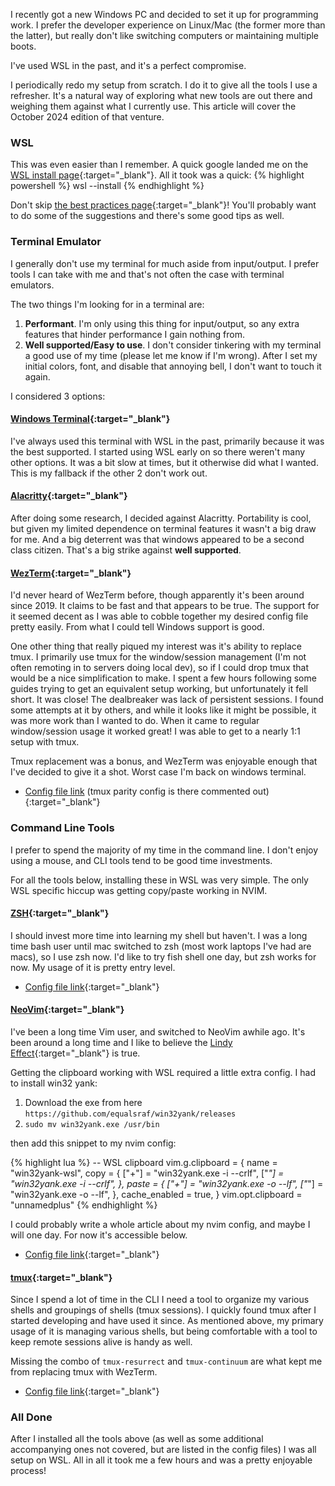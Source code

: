I recently got a new Windows PC and decided to set it up for programming work.
I prefer the developer experience on Linux/Mac (the former more than the
latter), but really don't like switching computers or maintaining multiple
boots.

I've used WSL in the past, and it's a perfect compromise.

I periodically redo my setup from scratch. I do it to give all the tools I use
a refresher. It's a natural way of exploring what new tools are out there and
weighing them against what I currently use. This article will cover the October 2024 edition of that venture.


### WSL

This was even easier than I remember. A quick google landed me on the [WSL
install page](https://learn.microsoft.com/en-us/windows/wsl/install){:target="_blank"}. All it
took was a quick:
{% highlight powershell %}
wsl --install
{% endhighlight %}

Don't skip [the best practices page](https://learn.microsoft.com/en-us/windows/wsl/setup/environment){:target="_blank"}! You'll probably
want to do some of the suggestions and there's some good tips as well.

### Terminal Emulator

I generally don't use my terminal for much aside from input/output.
I prefer tools I can take with me and that's not often the case with terminal
emulators.

The two things I'm looking for in a terminal are:
1. **Performant**. I'm only using this thing for input/output, so any extra
   features that hinder performance I gain nothing from.
2. **Well supported/Easy to use**. I don't consider tinkering with my terminal a good use
   of my time (please let me know if I'm wrong). After I set my initial colors,
   font, and disable that annoying bell, I don't want to touch it again.

I considered 3 options:

#### [Windows Terminal](https://learn.microsoft.com/en-us/windows/terminal/install){:target="_blank"}

I've always used this terminal with WSL in the past, primarily because it was
the best supported. I started using WSL early on so there weren't many other
options. It was a bit slow at times, but it otherwise did what I wanted. This
is my fallback if the other 2 don't work out.

#### [Alacritty](https://alacritty.org/){:target="_blank"}

After doing some research, I decided against Alacritty. Portability is cool,
but given my limited dependence on terminal features it wasn't a big draw for
me. And a big deterrent was that windows appeared to be a second class citizen.
That's a big strike against **well supported**.

#### [WezTerm](https://wezfurlong.org/wezterm/index.html){:target="_blank"}

I'd never heard of WezTerm before, though apparently it's been around since 2019. It claims to be fast and that appears to be true. The support for it
seemed decent as I was able to cobble together my desired config file pretty
easily. From what I could tell Windows support is good.

One other thing that really piqued my interest was it's ability to replace
tmux. I primarily use tmux for the window/session management (I'm not often
remoting in to servers doing local dev), so if I could drop tmux that would be
a nice simplification to make. I spent a few hours following some guides trying
to get an equivalent setup working, but unfortunately it fell short. It was
close! The dealbreaker was lack of persistent sessions. I found some
attempts at it by others, and while it looks like it might be possible, it was
more work than I wanted to do. When it came to regular window/session usage
it worked great! I was able to get to a nearly 1:1 setup with tmux.

Tmux replacement was a bonus, and WezTerm was enjoyable enough that I've
decided to give it a shot. Worst case I'm back on windows terminal.

- [Config file link](https://github.com/rpoole/dotfiles/blob/master/.wezterm.lua) (tmux parity
config is there commented out){:target="_blank"}

### Command Line Tools

I prefer to spend the majority of my time in the command line. I don't enjoy
using a mouse, and CLI tools tend to be good time investments.

For all the tools below, installing these in WSL was very simple. The only WSL
specific hiccup was getting copy/paste working in NVIM.

#### [ZSH](https://ohmyz.sh/){:target="_blank"}

I should invest more time into learning my shell but haven't. I was a long time
bash user until mac switched to zsh (most work laptops I've had are macs), so
I use zsh now. I'd like to try fish shell one day, but zsh works for now. My
usage of it is pretty entry level.

- [Config file link](https://github.com/rpoole/dotfiles/blob/master/.zshrc){:target="_blank"}

#### [NeoVim](https://neovim.io/){:target="_blank"}

I've been a long time Vim user, and switched to NeoVim awhile ago. It's been
around a long time and I like to believe the [Lindy
Effect](https://en.wikipedia.org/wiki/Lindy_effect){:target="_blank"} is true.

Getting the clipboard working with WSL required a little extra config. I had to
install win32 yank:
1. Download the exe from here `https://github.com/equalsraf/win32yank/releases`
2. `sudo mv win32yank.exe /usr/bin`

then add this snippet to my nvim config:

{% highlight lua %}
-- WSL clipboard
vim.g.clipboard = {
    name = "win32yank-wsl",
    copy = {
        ["+"] = "win32yank.exe -i --crlf",
        ["*"] = "win32yank.exe -i --crlf",
    },
    paste = {
        ["+"] = "win32yank.exe -o --lf",
        ["*"] = "win32yank.exe -o --lf",
    },
    cache_enabled = true,
}
vim.opt.clipboard = "unnamedplus"
{% endhighlight %}

I could probably write a whole article about my nvim config, and maybe I will
one day. For now it's accessible below.
- [Config file link](https://github.com/rpoole/dotfiles/tree/master/.config/nvim){:target="_blank"}

#### [tmux](https://github.com/tmux/tmux/wiki){:target="_blank"}

Since I spend a lot of time in the CLI I need a tool to organize my various
shells and groupings of shells (tmux sessions). I quickly found tmux after I 
started developing and have used it since. As mentioned above, my primary usage
of it is managing various shells, but being comfortable with a tool to keep
remote sessions alive is handy as well.

Missing the combo of `tmux-resurrect` and `tmux-continuum` are what kept me from
replacing tmux with WezTerm.

- [Config file link](https://github.com/rpoole/dotfiles/blob/master/.tmux.conf){:target="_blank"}

### All Done

After I installed all the tools above (as well as some additional accompanying
ones not covered, but are listed in the config files) I was all setup on WSL.
All in all it took me a few hours and was a pretty enjoyable process!
